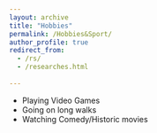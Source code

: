 ```yaml
---
layout: archive
title: "Hobbies"
permalink: /Hobbies&Sport/
author_profile: true
redirect_from:
  - /rs/
  - /researches.html
  
---
```


* Playing Video Games
* Going on long walks
* Watching Comedy/Historic movies
